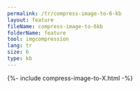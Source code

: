 ```yaml
---
permalink: /tr/compress-image-to-6-kb
layout: feature
fileName: compress-image-to-6kb
folderName: feature
tool: imgcompression
lang: tr
size: 6
type: kb
---
```


{%- include compress-image-to-X.html -%}
